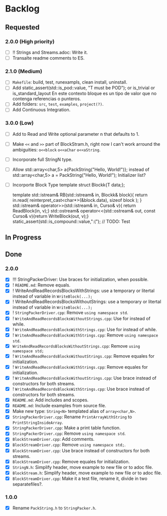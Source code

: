 # Backlog
## Requested
### 2.0.0 (High priority)
- [ ] !! Strings and Streams.adoc: Write it.
- [ ] Transalte readme comments to ES.
### 2.1.0 (Medium)
- [ ] `Makefile`: build, test, runexampls, clean install, uninstall.
- [ ] Add static_assert(std::is_pod<T>::value, "T must be POD");
	or
	is_trivial
	or
	is_standard_layout
	En este contexto bloque es un tipo de valor que no contenga referencias o punteros. 
- [ ] Add folders: `src`, `test`, `examples`, `project(?)`.
- [ ] Add Continuous Integration.
### 3.0.0 (Low)
- [ ] Add to Read and Write optional parameter n that defaults to 1.
- [ ] Make `<<` and `>>` part of BlockStram.h, right now I can't work arround the ambiguities: `o<<block` `o<<aChar` `o<<aString`.
- [ ] Incorporate full StringN type.
- [ ] Allow 
std::array<char,5> a{PackString("Hello, World!")}; 
instead of 
std::array<char,5> a = PackString("Hello, World!");
Initializer list?
- [ ] Incorporte Block Type
	template<typename T>
	struct Blockk{T data;};

	template<typename T>
	std::istream& RB(std::istream& in, Blockk<T>& block){
		return in.read(
			reinterpret_cast<char*>(&block.data),
			sizeof block
		);
	}
	std::istream& operator>>(std::istream& in, Curso& v){ return ReadBlock(in, v);}
	std::ostream& operator<<(std::ostream& out, const Curso& v){return WriteBlock(out, v);}
	static_assert(std::is_compound<T>::value,":("); // TODO: Test

## In Progress

## Done
### 2.0.0
- [x] !!! StringPackerDriver: Use braces for initialization, when possible.
- [x] ! `README.md`: Remove equals.
- [x] ! WriteAndReadRecordsBlocksWithStrings: use a temporary or litertal instead of variable in `WriteBlock(...);`
- [x] ! WriteAndReadRecordsBlocksWithoutStrings: use a temporary or litertal instead of variable in `WriteBlock(...);`
- [x] ! `StringPackerDriver.cpp`: Remove `using namespace std`.
- [x] ! `WriteAndReadRecordsBlocksWithoutStrings.cpp`: Use for instead of while.
- [x] ! `WriteAndReadRecordsBlocksWithStrings.cpp`: Use for instead of while.
- [x] ! `WriteAndReadRecordsBlocksWithStrings.cpp`: Remove `using namespace std`.
- [x] `WriteAndReadRecordsBlocksWithoutStrings.cpp`: Remove `using namespace std;`
- [x] ! `WriteAndReadRecordsBlocksWithoutStrings.cpp`: Remove equales for initialization.
- [x] ! `WriteAndReadRecordsBlocksWithStrings.cpp`: Remove equales for initialization.
- [x] ! `WriteAndReadRecordsBlocksWithoutStrings.cpp`: Use brace instead of constructors for both streams.
- [x] ! `WriteAndReadRecordsBlocksWithStrings.cpp`: Use brace instead of constructors for both streams.
- [x] `README.md`: Add includes and scopes.
- [x] `README.md`: Include examples from source file.
- [x] Make new type: `String<N>` templated alias of `array<char,N>`.
- [x] `StringPackerDriver.cpp`: Rename `PrintArrayWithString` to `PrintStringInsideArray`.
- [x] `StringPackerDriver.cpp`: Make a print table function.
- [x] `StringPackerDriver.cpp`: Remove `using namespace std`.
- [x] `BlockStreamDriver.cpp`: Add comments.
- [x] `BlockStreamDriver.cpp`: Remove `using namespace std;`.
- [x] `BlockStreamDriver.cpp`: Use brace instead of constructors for both streams.
- [x] `BlockStreamDriver.cpp`: Remove equales for initialization.
- [x] `StringN.h`: Simplify header, move example to new file or to adoc file.
- [x] `BlockStream.h`: Simplify header, move example to new file or to adoc file.
- [x] `BlockStreamDriver.cpp`: Make it a test file, rename it, divide in two separatefiles?.
### 1.0.0
- [x] Rename `PackString.h` to `StringPacker.h`.
